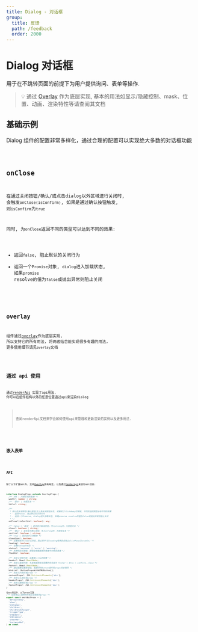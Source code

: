 ```yaml
---
title: Dialog - 对话框
group:
  title: 反馈
  path: /feedback
  order: 2000
---
```


# Dialog 对话框

用于在不跳转页面的前提下为用户提供询问、表单等操作.

> 💡 通过 [Overlay](/feedback/overlay) 作为底层实现, 基本的用法如显示/隐藏控制、mask、位置、动画、渲染特性等请查阅其文档

## 基础示例

Dialog 组件的配置非常多样化，通过合理的配置可以实现绝大多数的对话框功能

<code src="./demo.tsx" />

## onClose

在通过关闭按钮/确认/或点击dialog以外区域进行关闭时, 会触发`onClose(isConfirm)`, 如果是通过确认按钮触发, 则`isConfirm`为`true`

同时, 为`onClose`返回不同的类型可以达到不同的效果:
- 返回`false`, 阻止默认的关闭行为
- 返回一个`Promise`对象, `dialog`进入加载状态, 如果`promise` resolve的值为`false`或抛出异常则阻止关闭

<code src="./on-close.tsx" />

## overlay

组件通过[overlay](/docs/feedback/overlay)作为底层实现, 所以支持它的所有用法, 将两者结合能实现很多有趣的用法, 更多使用细节请见`overlay`文档

<code src="./overlay.tsx" />


## 通过 api 使用

通过[renderApi](/docs/ecology/render-api) 实现了api用法, 你可以在组件结构以外的任意位置通过api来渲染dialog

> 查阅renderApi文档来学会如何使用api来管理和更新渲染的实例以及更多用法.

<code src="./api.tsx" />

## 嵌入表单

<code src="./form.tsx" />


## API

除了以下扩展api外, 支持[Overlay](/feedback/overlay)所有用法, 以及通过[renderApi](/docs/ecology/render-api)来进行api渲染.

```ts
interface DialogProps extends OverlayProps {
  /** 360 | 内容区域的宽度 */
  width?: number | string;
  /** '提示' | 标题文本 */
  title?: string;

  /**
   * 默认的关闭按钮/确认按钮/右上角关闭按钮点击, 或触发了clickAway时调用, 不同的返回类型会有不同的效果
   * - 返回false, 阻止默认的关闭行为
   * - 返回一个Promise, dialog进入加载状态, 如果promise resolve的值为false或抛出异常则阻止关闭
   * */
  onClose?(isConfirm?: boolean): any;

  /** false | '取消' | 是否显示取消按钮，传入string时，为按钮文本 */
  close?: boolean | string;
  /** '确认' | 是否显示确认按钮，传入string时，为按钮文本 */
  confirm?: boolean | string;
  /** true | 是否显示关闭图标 */
  closeIcon?: boolean;
  /** 设置弹层为loading状态，阻止操作(在loading结束前会阻止clickAwayClosable) */
  loading?: boolean;
  /** 设置Dialog的状态 */
  status?: 'success' | 'error' | 'warning';
  /** 启用响应式按钮，按钮会根据底部的宽度平分剩余宽度 */
  flexBtn?: boolean;

  /** 自定义顶部内容，会覆盖title的配置 */
  header?: React.ReactNode;
  /** 自定义底部内容，与其他底部相关配置的优先级为 footer > btns > confirm、close */
  footer?: React.ReactNode;
  /** 通过配置设置按钮组, 配置项与Button组件的props完全相同 */
  btnList?: ButtonPropsWithHTMLButton[];
  /** 自定义内容区域props */
  contentProps?: JSX.IntrinsicElements['div'];
  /** 自定义头部区域props */
  headerProps?: JSX.IntrinsicElements['div'];
  /** 自定义脚部区域props */
  footerProps?: JSX.IntrinsicElements['div'];
}

在api用法中, 以下props无效
/** 在使用api调用时所有应该剔除的props */
export const omitApiProps = [
  'defaultShow',
  'show',
  'onChange',
  'children',
  'childrenAsTarget',
  'triggerType',
  'onUpdate',
  'onDispose',
  'innerRef',
  'instanceRef',
] as const;
```
